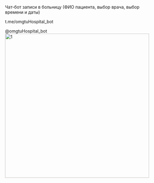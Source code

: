 Чат-бот записи в больницу (ФИО пациента, выбор врача, выбор времени и даты)

t.me/omgtuHospital_bot

@omgtuHospital_bot
<img width="474" alt="1" src="https://github.com/71R4N/opd/assets/125269037/a5d7ef89-cc28-48d7-9b56-0e9fda5e6dbc">

